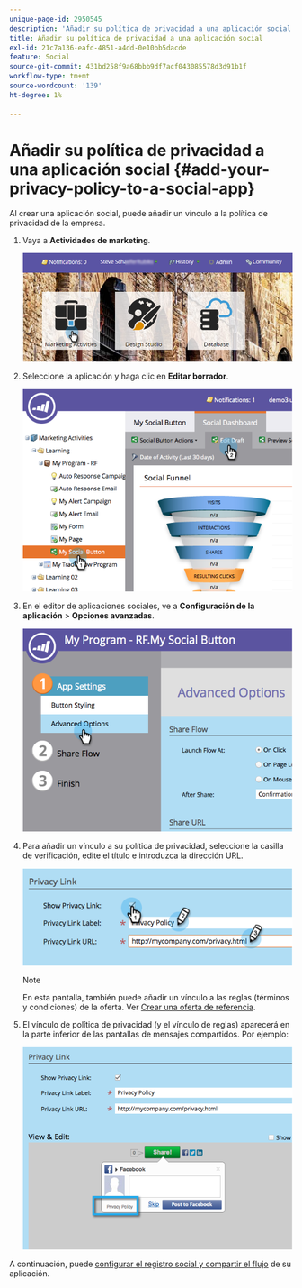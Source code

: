 ```yaml
---
unique-page-id: 2950545
description: 'Añadir su política de privacidad a una aplicación social: documentos de Marketo, documentación del producto'
title: Añadir su política de privacidad a una aplicación social
exl-id: 21c7a136-eafd-4851-a4dd-0e10bb5dacde
feature: Social
source-git-commit: 431bd258f9a68bbb9df7acf043085578d3d91b1f
workflow-type: tm+mt
source-wordcount: '139'
ht-degree: 1%

---
```


# Añadir su política de privacidad a una aplicación social {#add-your-privacy-policy-to-a-social-app}

Al crear una aplicación social, puede añadir un vínculo a la política de privacidad de la empresa.

1. Vaya a **Actividades de marketing**.

   ![](assets/login-marketing-activities-4.png)

1. Seleccione la aplicación y haga clic en **Editar borrador**.

   ![](assets/image2014-9-22-10-3a50-3a22.png)

1. En el editor de aplicaciones sociales, ve a **Configuración de la aplicación** > **Opciones avanzadas**.

   ![](assets/image2014-9-22-10-3a50-3a38.png)

1. Para añadir un vínculo a su política de privacidad, seleccione la casilla de verificación, edite el título e introduzca la dirección URL.

   ![](assets/image2014-9-22-10-3a51-3a12.png)

   >[!NOTE]
   >
   >En esta pantalla, también puede añadir un vínculo a las reglas (términos y condiciones) de la oferta. Ver [Crear una oferta de referencia](/help/marketo/product-docs/demand-generation/social/referral-offers/create-a-referral-offer.md).

1. El vínculo de política de privacidad (y el vínculo de reglas) aparecerá en la parte inferior de las pantallas de mensajes compartidos. Por ejemplo:

   ![](assets/image2014-9-22-10-3a52-3a16.png)

A continuación, puede [configurar el registro social y compartir el flujo](/help/marketo/product-docs/demand-generation/social/configuring-social-actions/configure-social-recommend-flow.md) de su aplicación.
